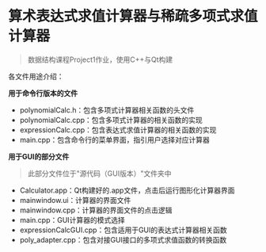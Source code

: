 # 算术表达式求值计算器与稀疏多项式求值计算器
> 数据结构课程Project1作业，使用C++与Qt构建

各文件用途介绍：

**用于命令行版本的文件**

- polynomialCalc.h：包含多项式计算器相关函数的头文件
- polynomialCalc.cpp：包含多项式计算器的相关函数的实现
- expressionCalc.cpp：包含表达式求值计算器的相关函数的实现
- main.cpp：包含命令行的菜单界面，指引用户选择对应计算器

**用于GUI的部分文件**

> 此部分文件位于"源代码（GUI版本）"文件夹中

- Calculator.app：Qt构建好的.app文件，点击后运行图形化计算器界面
- mainwindow.ui：计算器的界面文件
- mainwindow.cpp：计算器的界面文件的点击逻辑
- main.cpp：GUI计算器的模式选择
- expressionCalcGUI.cpp：包含适用于GUI的表达式计算器相关函数
-  poly_adapter.cpp：包含对接GUI接口的多项式求值函数的转换函数	




